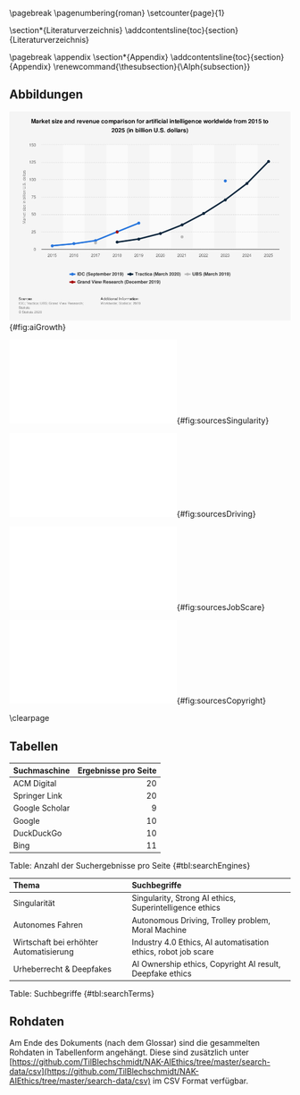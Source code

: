 \pagebreak
\pagenumbering{roman}
\setcounter{page}{1}

\section*{Literaturverzeichnis}
\addcontentsline{toc}{section}{Literaturverzeichnis}

<div id="refs"></div>

\pagebreak
\appendix
\section*{Appendix}
\addcontentsline{toc}{section}{Appendix}
\renewcommand{\thesubsection}{\Alph{subsection}}

## Abbildungen

![Wachstum des (+KI) Marktsektors [@aiGrowth]](src/images/aiGrowth.png){#fig:aiGrowth}

![Quellenlage zum Thema Singularität](src/images/graphs/SingularitySources.pdf){#fig:sourcesSingularity}

![Quellenlage zum Thema Autonomes Fahren](src/images/graphs/DrivingSources.pdf){#fig:sourcesDriving}

![Quellenlage zum Thema Wirtschaft bei erhöhter Automatisierung](src/images/graphs/JobScareSources.pdf){#fig:sourcesJobScare}

![Quellenlage zum Thema Urheberrecht & Deepfakes](src/images/graphs/CopyrightSources.pdf){#fig:sourcesCopyright}

\clearpage

## Tabellen

| Suchmaschine   | Ergebnisse pro Seite |
|----------------|---------------------:|
| ACM Digital    |                   20 |
| Springer Link  |                   20 |
| Google Scholar |                    9 |
| Google         |                   10 |
| DuckDuckGo     |                   10 |
| Bing           |                   11 |

Table: Anzahl der Suchergebnisse pro Seite {#tbl:searchEngines}

| Thema                                   | Suchbegriffe                                                   |
|:----------------------------------------|:---------------------------------------------------------------|
| Singularität                            | Singularity, Strong AI ethics, Superintelligence ethics        |
| Autonomes Fahren                        | Autonomous Driving, Trolley problem, Moral Machine             |
| Wirtschaft bei erhöhter Automatisierung | Industry 4.0 Ethics, AI automatisation ethics, robot job scare |
| Urheberrecht & Deepfakes                | AI Ownership ethics, Copyright AI result, Deepfake ethics      |

Table: Suchbegriffe {#tbl:searchTerms}

## Rohdaten

Am Ende des Dokuments (nach dem Glossar) sind die gesammelten Rohdaten in Tabellenform angehängt. Diese sind zusätzlich unter [https://github.com/TilBlechschmidt/NAK-AIEthics/tree/master/search-data/csv](https://github.com/TilBlechschmidt/NAK-AIEthics/tree/master/search-data/csv) im CSV Format verfügbar.
